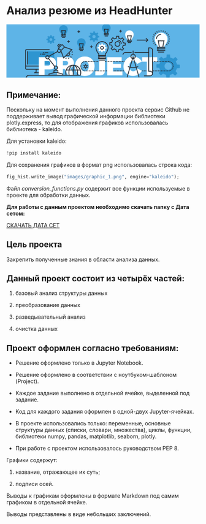# Анализ резюме из HeadHunter
![](images/image_for_readme_hh_datascience_project.png)

## Примечание:
Поскольку на момент выполнения данного проекта cервис Github не поддерживает вывод графической информации библиотеки plotly.express, то для отображения графиков использовалась библиотека - kaleido.

Для установки kaleido:

```python
!pip install kaleido
```

Для сохранения графиков в формат png использовалась строка кода:
```python
fig_hist.write_image("images/graphic_1.png", engine="kaleido");
```

Файл *conversion_functions.py* содержит все функции используемые в проекте для обработки данных.

**Для работы с данным проектом необходимо скачать папку с Дата сетом:**

[СКАЧАТЬ ДАТА СЕТ](https://disk.yandex.com/d/cpzbJUcNf7daww)

## Цель проекта

Закрепить полученные знания в области анализа данных.

## Данный проект состоит из четырёх частей:

1. базовый анализ структуры данных

2. преобразование данных

3. разведывательный анализ

4. очистка данных

## Проект оформлен согласно требованиям:

- Решение оформлено только в Jupyter Notebook.

- Решение оформлено в соответствии с ноутбуком-шаблоном (Project).

- Каждое задание выполнено в отдельной ячейке, выделенной под задание.

- Код для каждого задания оформлен в одной-двух Jupyter-ячейках.

- В проекте использовались только: переменные, основные структуры данных (списки, словари, множества), циклы, функции, библиотеки numpy, pandas, matplotlib, seaborn, plotly.

- При работе с проектом использовалось руководством PEP 8.

Графики содержут: 

1. название, отражающее их суть;

2. подписи осей.

Выводы к графикам оформлены в формате Markdown под самим графиком в отдельной ячейке. 

Выводы представлены в виде небольших заключений.